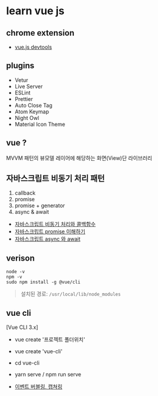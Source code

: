 # learn vue js


## chrome extension 
- [vue.js devtools](https://chrome.google.com/webstore/detail/vuejs-devtools/nhdogjmejiglipccpnnnanhbledajbpd/related?hl=en)
## plugins
- Vetur
- Live Server
- ESLint
- Prettier
- Auto Close Tag
- Atom Keymap
- Night Owl
- Material Icon Theme


## vue ?
MVVM 패턴의 뷰모델 레이어에 해당하는 화면(View)단 라이브러리


## 자바스크립트 비동기 처리 패턴 
1. callback
2. promise
3. promise + generator
4. async & await
- [자바스크립트 비동기 처리와 콜백함수](https://joshua1988.github.io/web-development/javascript/javascript-asynchronous-operation/)
- [자바스크립트 promise 이해하기](https://joshua1988.github.io/web-development/javascript/promise-for-beginners/)
- [자바스크립트 async 와 await](https://joshua1988.github.io/web-development/javascript/js-async-await/)



## verison
```shell
node -v 
npm -v 
sudo npm install -g @vue/cli
``` 
> 설치된 경로: `/usr/local/lib/node_modules`

## vue cli 
[Vue CLI 3.x]
- vue create '프로젝트 폴더위치' 
- vue create 'vue-cli'
- cd vue-cli
- yarn serve / npm run serve 



- [이벤트 버블링, 캡쳐링](https://joshua1988.github.io/web-development/javascript/event-propagation-delegation/)

